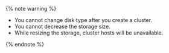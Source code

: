 {% note warning %}

* You cannot change disk type after you create a cluster.
* You cannot decrease the storage size.
* While resizing the storage, cluster hosts will be unavailable.

{% endnote %}
